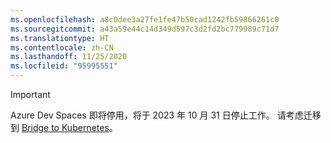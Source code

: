 ```yaml
---
ms.openlocfilehash: a8c0dee3a27fe1fe47b50cad1242fb59866261c0
ms.sourcegitcommit: a43a59e44c14d349d597c3d2fd2bc779989c71d7
ms.translationtype: HT
ms.contentlocale: zh-CN
ms.lasthandoff: 11/25/2020
ms.locfileid: "95995551"
---
```

> [!IMPORTANT]
> Azure Dev Spaces 即将停用，将于 2023 年 10 月 31 日停止工作。 请考虑迁移到 [Bridge to Kubernetes](../articles/dev-spaces/migrate-to-bridge-to-kubernetes.md)。